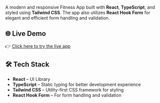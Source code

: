 A modern and responsive Fitness App built with **React**, **TypeScript**, and styled using **Tailwind CSS**. The app also utilizes **React Hook Form** for elegant and efficient form handling and validation.

## 🌐 Live Demo

👉 [Click here to try the live app](https://y29gupta.github.io/fitnessApp/)




## 🛠 Tech Stack

- **React** – UI Library
- **TypeScript** – Static typing for better development experience
- **Tailwind CSS** – Utility-first CSS framework for styling
- **React Hook Form** – For form handling and validation

